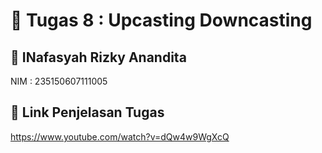 # 📁 Tugas 8 : Upcasting Downcasting

## 👤 INafasyah Rizky Anandita             
NIM  : 235150607111005

## 🔗 Link Penjelasan Tugas

https://www.youtube.com/watch?v=dQw4w9WgXcQ

